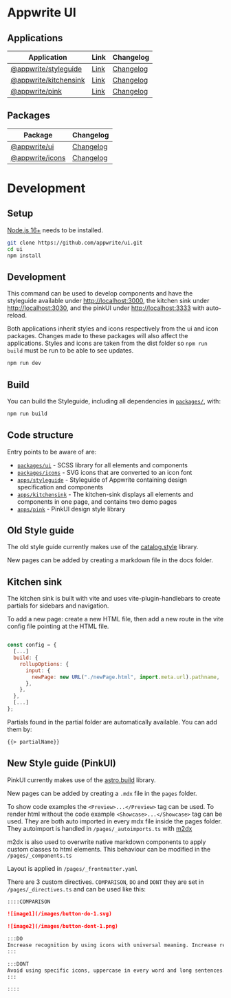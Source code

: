 # Appwrite UI

## Applications

| Application                               | Link                                             | Changelog                                  |
| ----------------------------------------- | ------------------------------------------------ | ------------------------------------------ |
| [@appwrite/styleguide](apps/styleguide)   | [Link](https://appwrite-ui.vercel.app/)          | [Changelog](apps/styleguide/CHANGELOG.md)  |
| [@appwrite/kitchensink](apps/kitchensink) | [Link](https://appwrite-kitchensink.vercel.app/) | [Changelog](apps/kitchensink/CHANGELOG.md) |
| [@appwrite/pink](apps/pink)               | [Link](https://ui-pinkui.vercel.app/)            | [Changelog](apps/pink/CHANGELOG.md)        |

## Packages

| Package                           | Changelog                                |
| --------------------------------- | ---------------------------------------- |
| [@appwrite/ui](packages/ui)       | [Changelog](packages/ui/CHANGELOG.md)    |
| [@appwrite/icons](packages/icons) | [Changelog](packages/icons/CHANGELOG.md) |

# Development

## Setup

[Node.js 16+](https://nodejs.org/) needs to be installed.

```sh
git clone https://github.com/appwrite/ui.git
cd ui
npm install
```

## Development

This command can be used to develop components and have the styleguide available under [http://localhost:3000](http://localhost:3000), the kitchen sink under [http://localhost:3030](http://localhost:3030), and the pinkUI under [http://localhost:3333](http://localhost:3333) with auto-reload.

Both applications inherit styles and icons respectively from the ui and icon packages. Changes made to these packages will also affect the applications. Styles and icons are taken from the dist folder so `npm run build` must be run to be able to see updates.

```sh
npm run dev
```

## Build

You can build the Styleguide, including all dependencies in [`packages/`](packages/), with:

```sh
npm run build
```

## Code structure

Entry points to be aware of are:

- [`packages/ui`](packages/ui) - SCSS library for all elements and components
- [`packages/icons`](packages/icons) - SVG icons that are converted to an icon font
- [`apps/styleguide`](apps/styleguide) - Styleguide of Appwrite containing design specification and components
- [`apps/kitchensink`](apps/kitchensink) - The kitchen-sink displays all elements and components in one page, and contains two demo pages
- [`apps/pink`](apps/pink) - PinkUI design style library

## Old Style guide

The old style guide currently makes use of the [catalog.style](https://www.catalog.style/) library.

New pages can be added by creating a markdown file in the docs folder.

## Kitchen sink

The kitchen sink is built with vite and uses vite-plugin-handlebars to create partials for sidebars and navigation.

To add a new page: create a new HTML file, then add a new route in the vite config file pointing at the HTML file.

```js

const config = {
  [...]
  build: {
    rollupOptions: {
      input: {
        newPage: new URL("./newPage.html", import.meta.url).pathname,
      },
    },
  },
  [...]
};

```

Partials found in the partial folder are automatically available. You can add them by:

```html
{{> partialName}}
```

## New Style guide (PinkUI)

PinkUI currently makes use of the [astro.build](https://astro.build/) library.

New pages can be added by creating a `.mdx` file in the `pages` folder.

To show code examples the `<Preview>...</Preview>` tag can be used. To render html without the code example `<Showcase>...</Showcase>` tag can be used. They are both auto imported in every mdx file inside the pages folder. They autoimport is handled in `/pages/_autoimports.ts` with [m2dx](https://astro-m2dx.netlify.app/docs)

m2dx is also used to overwrite native markdown components to apply custom classes to html elements. This behaviour can be modified in the `/pages/_components.ts`

Layout is applied in `/pages/_frontmatter.yaml`

There are 3 custom directives. `COMPARISON`, `DO` and `DONT` they are set in `/pages/_directives.ts` and can be used like this:

```md
::::COMPARISON

![image1](/images/button-do-1.svg)

![image2](/images/button-dont-1.png)

:::DO
Increase recognition by using icons with universal meaning. Increase readability by keeping text short and using uppercase letter only for the first word.
:::

:::DONT
Avoid using specific icons, uppercase in every word and long sentences.
:::

::::
```
